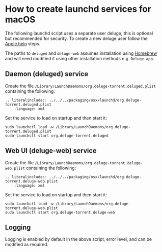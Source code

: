 # How to create launchd services for macOS

The following launchd script uses a separate user deluge, this is optional
but recommended for security. To create a new deluge user follow the
​[Apple help] steps.

The paths to `deluged` and `deluge-web` assumes installation using [Homebrew]
and will need modified if using other installation methods e.g. `Deluge.app`.

## Daemon (deluged) service

Create the file `/Library/LaunchDaemons/org.deluge-torrent.deluged.plist`
containing the following:

```eval_rst
.. literalinclude:: ../../../packaging/osx/launchd/org.deluge-torrent.deluged.plist
    :language: xml
```

Set the service to load on startup and then start it:

```console
sudo launchctl load -w /Library/LaunchDaemons/org.deluge-torrent.deluged.plist
sudo launchctl start org.deluge-torrent.deluged
```

## Web UI (deluge-web) service

Create the file `/Library/LaunchDaemons/org.deluge-torrent.deluge-web.plist`
containing the following:

```eval_rst
.. literalinclude:: ../../../packaging/osx/launchd/org.deluge-torrent.deluge-web.plist
    :language: xml
```

Set the service to load on startup and then start it:

```console
sudo launchctl load -w /Library/LaunchDaemons/org.deluge-torrent.deluge-web.plist
sudo launchctl start org.deluge-torrent.deluge-web
```

## Logging

Logging is enabled by default in the above script, error level, and can be
modified as required.

[apple help]: https://support.apple.com/en-gb/guide/mac-help/mtusr001/mac
[homebrew]: https://brew.sh/
